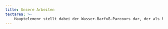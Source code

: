 ```yaml
---
title: Unsere Arbeiten
textarea: >-
    Hauptelemenr stellt dabei der Wasser-Barfuß-Parcours dar, der als Neuinterpretation des „Kneipp-Beckens“ zum Kuren, aber auch zur Unterhaltung und zum Spiel genutzt werden kann.
---
```

